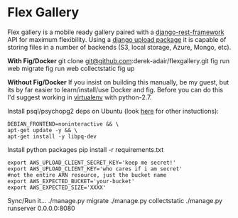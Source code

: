 Flex Gallery
==================

Flex gallery is a mobile ready gallery paired with a [django-rest-framework](https://github.com/tomchristie/django-rest-framework) API for maximum flexibility.  Using a [django upload package](https://github.com/derek-adair/django-fine-uploader) it is capable of storing files in a number of backends (S3, local storage, Azure, Mongo, etc).


**With Fig/Docker**
    git clone git@github.com:derek-adair/flexgallery.git
    fig run web migrate
    fig run web collectstatic
    fig up

**Without Fig/Docker**
If you insist on building this manually, be my guest, but its by far easier to learn/install/use Docker and fig.  Before you can do this I'd suggest working in [virtualenv](http://docs.python-guide.org/en/latest/dev/virtualenvs/) with python-2.7.

Install psql/psychopg2 deps on Ubuntu (look [here](https://wiki.postgresql.org/wiki/Detailed_installation_guides) for other instuctions):

    DEBIAN_FRONTEND=noninteractive && \
	apt-get update -y && \
	apt-get install -y libpq-dev

Install python packages
    pip install -r requirements.txt
    
    export AWS_UPLOAD_CLIENT_SECRET_KEY='keep me secret!'
    export AWS_UPLOAD_CLIENT_KEY='who cares if i am secret'
    #not the entire ARN resource, just the bucket name
    export AWS_EXPECTED_BUCKET='your-bucket'
    export AWS_EXPECTED_SIZE='XXXX'

Sync/Run it...
    ./manage.py migrate
    ./manage.py collectstatic
    ./manage.py runserver 0.0.0.0:8080
    
